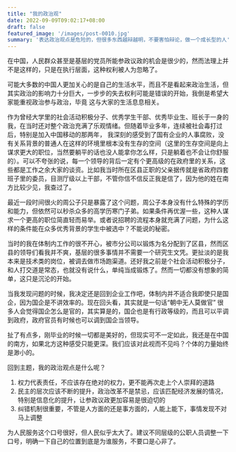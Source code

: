 ```yaml
---
title: "我的政治观"
date: 2022-09-09T09:02:17+08:00
draft: false
featured_image: '/images/post-0010.jpg'
summary: '表达政治观点是危险的，但很多东西越辩越明，不要害怕辩论，做一个成长型的人'
---
```


在中国，人民群众甚至是基层的党员所能参政议政的机会是很少的，然而法理上并不是这样的，只是在执行层面，这种权利被人为忽略了。

可能大多数的中国人更加关心的是自己的生活水平，而且不是看起来政治生活，但其实政治的影响力十分巨大，一步步的失去权利可能是错误的开始，我倒是希望大家能重视政治参与政治，毕竟
这与大家的生活息息相关。

作为曾经大学里的社会活动积极分子、优秀学生干部、优秀毕业生、班长于一身的我，在当时还对整个政治充满了乐观情绪。但随着毕业多年，连续被社会毒打过后，特别是加入中国移动的那两年，
我深刻的感受到了国有企业的人事腐败，没有关系背景的普通人在这样的环境里根本没有生存的空间（这里的生存空间是向上谋求更大的职位，当然要躺平的话也没人能拿你怎么样，只是躺着也不会让你舒服的）。可以不夸张的说，每一个领导的背后一定有个更高级的在政府里的关系，这些都是工作之余大家的谈资。比如我当时所在区县正职的父亲据传就是省政府四套班子里的委员，目测厅级以上干部，不管你信不信反正我是信了，因为他的姓在南方比较少见，我查过了。

最近一段时间很火的周公子只是暴露了这个问题，周公子本身没有什么特殊的学历和能力，但依然可以秒杀众多的高学历寒门子弟。如果条件再优渥一些，这种人谋求一个更高的职位简直轻而易举。或者说招聘的流程本身就充满了问题，为什么这样的条件能在众多优秀背景的学生中被选中？不能说的秘密。

当时的我在体制内工作的很不开心，被市分公司以锻炼为名分配到了区县，然而区县的领导们看我并不爽，基层的很多事情并不需要一个研究生文凭。更扯淡的是我本来是技术类的岗位，被调去做市场跑渠道。还好我之前是个社会活动积极分子，和人打交道是常态，也就没有说什么，单纯当成锻炼了。然而一切都没有想象的简单，这只是沉沦的开始。

当我发现问题的时候，我决定还是回到企业工作吧，体制内并不适合我即使只是国企，因为国企是不讲效率的。现在回头看，其实就是一句话“朝中无人莫做官” 很多人会觉得国企怎么是官的，其实算是的，国企也是有行政等级的，而且可以平调到政府，政府官员有时候也可以调到国企当领导。

扯了有点多，刚毕业的时候一切都是美好的，但现实可不一定如此，我还是在中国的南方，如果北方这种感受只能更深。我们应该对此视而不见吗？个体的力量始终是渺小的。

回到主题，我的政治观点是什么呢？

1. 权力代表责任，不应该存在绝对的权力，更不能再次走上个人崇拜的道路
2. 民主的层次应该不断的提升，政治改革不是禁忌，应该匹配经济发展的情况，特别是信息化的提升，让参政议政更加容易是很迫切的
3. 纠错机制很重要，不管是人方面的还是事方面的，人能上能下，事情发现不对马上调整

为人民服务这个口号很好，但人民似乎太大了。建议不同层级的公职人员调整一下口号，明确一下自己的位置到底是为谁服务，不要口是心非了。